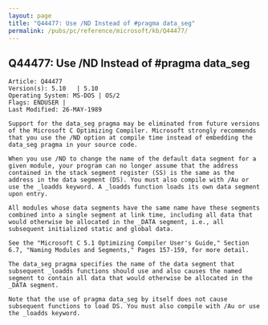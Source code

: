 ```yaml
---
layout: page
title: "Q44477: Use /ND Instead of #pragma data_seg"
permalink: /pubs/pc/reference/microsoft/kb/Q44477/
---
```


## Q44477: Use /ND Instead of #pragma data_seg

	Article: Q44477
	Version(s): 5.10   | 5.10
	Operating System: MS-DOS | OS/2
	Flags: ENDUSER |
	Last Modified: 26-MAY-1989
	
	Support for the data_seg pragma may be eliminated from future versions
	of the Microsoft C Optimizing Compiler. Microsoft strongly recommends
	that you use the /ND option at compile time instead of embedding the
	data_seg pragma in your source code.
	
	When you use /ND to change the name of the default data segment for a
	given module, your program can no longer assume that the address
	contained in the stack segment register (SS) is the same as the
	address in the data segment (DS). You must also compile with /Au or
	use the _loadds keyword. A _loadds function loads its own data segment
	upon entry.
	
	All modules whose data segments have the same name have these segments
	combined into a single segment at link time, including all data that
	would otherwise be allocated in the _DATA segment, i.e., all
	subsequent initialized static and global data.
	
	See the "Microsoft C 5.1 Optimizing Compiler User's Guide," Section
	6.7, "Naming Modules and Segments," Pages 157-159, for more detail.
	
	The data_seg pragma specifies the name of the data segment that
	subsequent _loadds functions should use and also causes the named
	segment to contain all data that would otherwise be allocated in the
	_DATA segment.
	
	Note that the use of pragma data_seg by itself does not cause
	subsequent functions to load DS. You must also compile with /Au or use
	the _loadds keyword.

